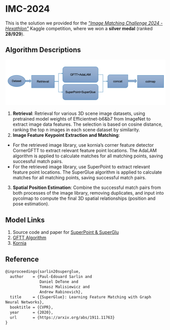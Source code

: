 # IMC-2024
This is the solution we provided for the [_"Image Matching Challenge 2024 - Hexathlon"_](https://www.kaggle.com/competitions/image-matching-challenge-2024) Kaggle competition, where we won a **silver medal** (ranked **28/929**).

## Algorithm Descriptions
![Flow diagram of the overall algorithm.](https://github.com/HaosenSUN/IMC-2024/blob/main/img/algorithm.png)

1. **Retrieval**: Retrieval for various 3D scene image datasets, using pretrained model weights of Efficientnet-b6&b7 from ImageNet to extract image data features. The selection is based on cosine distance, ranking the top n images in each scene dataset by similarity.
2. **Image Feature Keypoint Extraction and Matching**:
  - For the retrieved image library, use kornia’s corner feature detector CornerGFTT to extract relevant feature point locations. The AdaLAM algorithm is applied to calculate matches for all matching points, saving successful match pairs.
  - For the retrieved image library, use SuperPoint to extract relevant feature point locations. The SuperGlue algorithm is applied to calculate matches for all matching points, saving successful match pairs.
3. **Spatial Position Estimation**: Combine the successful match pairs from both processes of the image library, removing duplicates, and input into pycolmap to compute the final 3D spatial relationships (position and pose estimation).

## Model Links
1. Source code and paper for [SuperPoint & SuperGlu](https://github.com/magicleap/SuperGluePretrainedNetwork) 
2. [GFTT Algorithm](https://cvexplained.wordpress.com/2020/07/23/10-10-3-gftt/)
3. [Kornia](https://kornia.readthedocs.io/en/latest/)

## Reference 
```
@inproceedings{sarlin20superglue,
  author    = {Paul-Edouard Sarlin and
               Daniel DeTone and
               Tomasz Malisiewicz and
               Andrew Rabinovich},
  title     = {{SuperGlue}: Learning Feature Matching with Graph Neural Networks},
  booktitle = {CVPR},
  year      = {2020},
  url       = {https://arxiv.org/abs/1911.11763}
}
```
